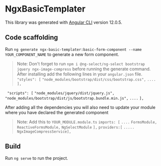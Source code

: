 # NgxBasicTemplater

This library was generated with [Angular CLI](https://github.com/angular/angular-cli) version 12.0.5.

## Code scaffolding

Run `ng generate ngx-basic-templater:basic-form-component --name YOUR_COMPONENT_NAME` to generate a new form component. 
> Note: Don't forget to run `npm i @ng-select/ng-select bootstrap jquery ngx-image-compress` before running the generate command. After installing add the following lines in your `angular.json` file. 
 ` "styles": [` 
        `"node_modules/bootstrap/dist/css/bootstrap.css",`
        `....`
    `],`

 ` "scripts": [` 
        `"node_modules/jquery/dist/jquery.js",`
        `"node_modules/bootstrap/dist/js/bootstrap.bundle.min.js",`
        `....`
    `],`


After adding all the dependencies you will also need to update your module where you have declared the generated component

> Note: Add this to `YOUR_MODULE.module.ts` 
`imports: [`
    `....`
    `FormsModule,`
    `ReactiveFormsModule,`
    `NgSelectModule`
  `],`
  `providers:[`
    `.....`
    `NgxImageCompressService],`
## Build

Run `ng serve` to run the project.

